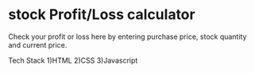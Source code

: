 # stock Profit/Loss calculator
Check your profit or loss here by entering purchase price, stock quantity and current price.

Tech Stack
1)HTML
2)CSS
3)Javascript
